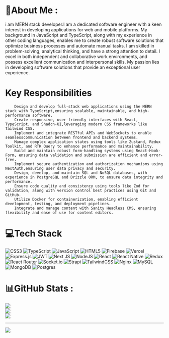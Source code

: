 # 💫About Me :
i am MERN stack developer.I am a dedicated software engineer with a keen interest in developing applications for web and mobile platforms. My background in JavaScript and TypeScript, along with my experience in other coding languages, enables me to create robust software solutions that optimize business processes and automate manual tasks. I am skilled in problem-solving, analytical thinking, and have a strong attention to detail. I excel in both independent and collaborative work environments, and possess excellent communication and interpersonal skills. My passion lies in developing software solutions that provide an exceptional user experience.
# Key Responsibilities
        Design and develop full-stack web applications using the MERN stack with TypeScript,ensuring scalable, maintainable, and high-performance software.
        Create responsive, user-friendly interfaces with React, TypeScript, and Shadcn-UI,leveraging modern CSS frameworks like Tailwind CSS.
        Implement and integrate RESTful APIs and WebSockets to enable seamlesscommunication between frontend and backend systems.
        Manage complex application states using tools like Zustand, Redux Toolkit, and RTK Query to enhance performance and maintainability.
        Build and maintain robust form-handling systems using React-Hook-Form, ensuring data validation and submission are efficient and error-free.
        Implement secure authentication and authorization mechanisms using NextAuth,ensuring user data privacy and security.
        Design, develop, and maintain SQL and NoSQL databases, with experience in PostgreSQL and Drizzle ORM, to ensure data integrity and performance.
        Ensure code quality and consistency using tools like Zod for validation, along with version control best practices using Git and GitHub.
        Utilize Docker for containerization, enabling efficient development, testing, and deployment pipelines.
        Integrate and manage content with Sanity Headless CMS, ensuring flexibility and ease of use for content editors.
# 💻Tech Stack
![CSS3](https://img.shields.io/badge/css3-%231572B6.svg?style=for-the-badge&logo=css3&logoColor=white) ![TypeScript](https://img.shields.io/badge/typescript-%23007ACC.svg?style=for-the-badge&logo=typescript&logoColor=white) ![JavaScript](https://img.shields.io/badge/javascript-%23323330.svg?style=for-the-badge&logo=javascript&logoColor=%23F7DF1E) ![HTML5](https://img.shields.io/badge/html5-%23E34F26.svg?style=for-the-badge&logo=html5&logoColor=white) ![Firebase](https://img.shields.io/badge/firebase-%23039BE5.svg?style=for-the-badge&logo=firebase) ![Vercel](https://img.shields.io/badge/vercel-%23000000.svg?style=for-the-badge&logo=vercel&logoColor=white) ![Express.js](https://img.shields.io/badge/express.js-%23404d59.svg?style=for-the-badge&logo=express&logoColor=%2361DAFB) ![JWT](https://img.shields.io/badge/JWT-black?style=for-the-badge&logo=JSON%20web%20tokens) ![Next JS](https://img.shields.io/badge/Next-black?style=for-the-badge&logo=next.js&logoColor=white) ![NodeJS](https://img.shields.io/badge/node.js-6DA55F?style=for-the-badge&logo=node.js&logoColor=white) ![React](https://img.shields.io/badge/react-%2320232a.svg?style=for-the-badge&logo=react&logoColor=%2361DAFB) ![React Native](https://img.shields.io/badge/react_native-%2320232a.svg?style=for-the-badge&logo=react&logoColor=%2361DAFB) ![Redux](https://img.shields.io/badge/redux-%23593d88.svg?style=for-the-badge&logo=redux&logoColor=white) ![React Router](https://img.shields.io/badge/React_Router-CA4245?style=for-the-badge&logo=react-router&logoColor=white) ![Socket.io](https://img.shields.io/badge/Socket.io-black?style=for-the-badge&logo=socket.io&badgeColor=010101) ![Strapi](https://img.shields.io/badge/strapi-%232E7EEA.svg?style=for-the-badge&logo=strapi&logoColor=white) ![TailwindCSS](https://img.shields.io/badge/tailwindcss-%2338B2AC.svg?style=for-the-badge&logo=tailwind-css&logoColor=white) ![Nginx](https://img.shields.io/badge/nginx-%23009639.svg?style=for-the-badge&logo=nginx&logoColor=white) ![MySQL](https://img.shields.io/badge/mysql-%2300f.svg?style=for-the-badge&logo=mysql&logoColor=white) ![MongoDB](https://img.shields.io/badge/MongoDB-%234ea94b.svg?style=for-the-badge&logo=mongodb&logoColor=white) ![Postgres](https://img.shields.io/badge/postgres-%23316192.svg?style=for-the-badge&logo=postgresql&logoColor=white)
# 📊GitHub Stats :
![](https://github-readme-stats.vercel.app/api?username=hasham0&theme=dark&hide_border=false&include_all_commits=true&count_private=true)<br/>
![](https://github-readme-streak-stats.herokuapp.com/?user=hasham0&theme=dark&hide_border=false)<br/>
![](https://github-readme-stats.vercel.app/api/top-langs/?username=hasham0&theme=dark&hide_border=false&include_all_commits=true&count_private=true&layout=compact)

---
[![](https://visitcount.itsvg.in/api?id=hasham0&icon=0&color=0)](https://visitcount.itsvg.in)
